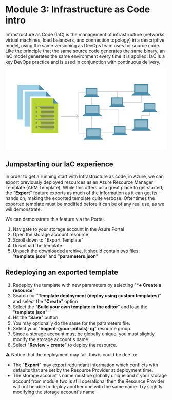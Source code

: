# Module 3: Infrastructure as Code intro

Infrastructure as Code (IaC) is the management of infrastructure (networks, virtual machines, load balancers, and connection topology) in a descriptive model, using the same versioning as DevOps team uses for source code. Like the principle that the same source code generates the same binary, an IaC model generates the same environment every time it is applied. IaC is a key DevOps practice and is used in conjunction with continuous delivery.

![Infrastructure as code defines the environment in a versioned file](img/m31.png)

## Jumpstarting our IaC experience

In order to get a running start with Infrastructure as code, in Azure, we can export previously deployed resources as an Azure Resource Manager Template (ARM Template). While this offers us a great place to get started, the "**Export**" feature exports as much of the information as it can get its hands on, making the exported template quite verbose. Oftentimes the exported template must be modified before it can be of any real use, as we will demonstrate.

We can demonstrate this feature via the Portal.

1. Navigate to your storage account in the Azure Portal
2. Open the storage account resource
3. Scroll down to "Export Template"
4. Download the template.
4. Unpack the downloaded archive, it should contain two files: "**template.json**" and "**parameters.json**"

## Redeploying an exported template

1. Redeploy the template with new parameters by selecting "***+ Create a resource**"
2. Search for "**Template deployment (deploy using custom templates)**" and select the "**Create**" option
3. Select the "**Build your own template in the editor**" and load the "**template.json**"
4. Hit the "**Save**" button
5. You may optionally do the same for the parameters file.
6. Select your "**hogent-(your-initials)-rg**" resource group.
7. Since a storage account must be globally unique, you must slightly modify the storage account's name.
8. Select  "**Review + create**" to deploy the resource.

⚠️ Notice that the deployment may fail, this is could be due to:

- The "**Export**" may export redundant information which conflicts with defaults that are set by the Resource Provider at deployment time.
- The storage account's name must be globally unique and if your storage account from module two is still operational then the Resource Provider will not be able to deploy another one with the same name. Try slightly modifying the storage account's name.